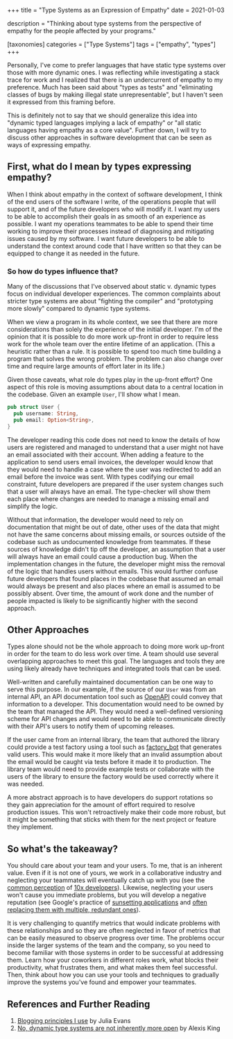 +++
title = "Type Systems as an Expression of Empathy"
date = 2021-01-03

description = "Thinking about type systems from the perspective of empathy for the people affected by your programs."

[taxonomies]
categories = ["Type Systems"]
tags = ["empathy", "types"]
+++

Personally, I've come to prefer languages that have static type systems over those with more dynamic ones. I was reflecting while investigating a stack trace for work and I realized that there is an undercurrent of empathy to my preference. Much has been said about "types as tests" and "eliminating classes of bugs by making illegal state unrepresentable", but I haven't seen it expressed from this framing before.

<!-- more -->

This is definitely not to say that we should generalize this idea into "dynamic typed languages implying a lack of empathy" or "all static languages having empathy as a core value". Further down, I will try to discuss other approaches in software development that can be seen as ways of expressing empathy.

## First, what do I mean by types expressing empathy?

When I think about empathy in the context of software development, I think of the end users of the software I write, of the operations people that will support it, and of the future developers who will modify it. I want my users to be able to accomplish their goals in as smooth of an experience as possible. I want my operations teammates to be able to spend their time working to improve their processes instead of diagnosing and mitigating issues caused by my software. I want future developers to be able to understand the context around code that I have written so that they can be equipped to change it as needed in the future.

### So how do types influence that?

Many of the discussions that I've observed about static v. dynamic types focus on individual developer experiences. The common complaints about stricter type systems are about "fighting the compiler" and "prototyping more slowly" compared to dynamic type systems.

When we view a program in its whole context, we see that there are more considerations than solely the experience of the initial developer. I'm of the opinion that it is possible to do more work up-front in order to require less work for the whole team over the entire lifetime of an application. (This a heuristic rather than a rule. It is possible to spend too much time building a program that solves the wrong problem. The problem can also change over time and require large amounts of effort later in its life.)

Given those caveats, what role do types play in the up-front effort? One aspect of this role is moving assumptions about data to a central location in the codebase. Given an example `User`, I'll show what I mean.

```rust
pub struct User {
  pub username: String,
  pub email: Option<String>,
}
```

The developer reading this code does not need to know the details of how users are registered and managed to understand that a user might not have an email associated with their account. When adding a feature to the application to send users email invoices, the developer would know that they would need to handle a case where the user was redirected to add an email before the invoice was sent. With types codifying our email constraint, future developers are prepared if the user system changes such that a user will always have an email. The type-checker will show them each place where changes are needed to manage a missing email and simplify the logic.

Without that information, the developer would need to rely on documentation that might be out of date, other uses of the data that might not have the same concerns about missing emails, or sources outside of the codebase such as undocumented knowledge from teammates. If these sources of knowledge didn't tip off the developer, an assumption that a user will always have an email could cause a production bug. When the implementation changes in the future, the developer might miss the removal of the logic that handles users without emails. This would further confuse future developers that found places in the codebase that assumed an email would always be present and also places where an email is assumed to be possibly absent. Over time, the amount of work done and the number of people impacted is likely to be significantly higher with the second approach.

## Other Approaches

Types alone should not be the whole approach to doing more work up-front in order for the team to do less work over time. A team should use several overlapping approaches to meet this goal. The languages and tools they are using likely already have techniques and integrated tools that can be used.

Well-written and carefully maintained documentation can be one way to serve this purpose. In our example, if the source of our `User` was from an internal API, an API documentation tool such as [OpenAPI](https://www.openapis.org/) could convey that information to a developer. This documentation would need to be owned by the team that managed the API. They would need a well-defined versioning scheme for API changes and would need to be able to communicate directly with their API's users to notify them of upcoming releases.

If the user came from an internal library, the team that authored the library could provide a test factory using a tool such as [factory_bot](https://github.com/thoughtbot/factory_bot) that generates valid users. This would make it more likely that an invalid assumption about the email would be caught via tests before it made it to production. The library team would need to provide example tests or collaborate with the users of the library to ensure the factory would be used correctly where it was needed.

A more abstract approach is to have developers do support rotations so they gain appreciation for the amount of effort required to resolve production issues. This won't retroactively make their code more robust, but it might be something that sticks with them for the next project or feature they implement.

## So what's the takeaway?

You should care about your team and your users. To me, that is an inherent value. Even if it is not one of yours, we work in a collaborative industry and neglecting your teammates will eventually catch up with you (see the [common perception](https://twitter.com/cassidoo/status/1150170262228201472) of [10x developers](https://twitter.com/mipsytipsy/status/1151436649714216960)). Likewise, neglecting your users won't cause you immediate problems, but you will develop a negative reputation (see Google's practice of [sunsetting applications](https://killedbygoogle.com/) and [often replacing them with multiple, redundant ones](https://twitter.com/patio11/status/1321310132106649601)).

It is very challenging to quantify metrics that would indicate problems with these relationships and so they are often neglected in favor of metrics that can be easily measured to observe progress over time. The problems occur inside the larger systems of the team and the company, so you need to become familiar with those systems in order to be successful at addressing them. Learn how your coworkers in different roles work, what blocks their productivity, what frustrates them, and what makes them feel successful. Then, think about how you can use your tools and techniques to gradually improve the systems you've found and empower your teammates.

## References and Further Reading

1. [Blogging principles I use](https://jvns.ca/blog/2017/03/20/blogging-principles/#be-positive) by Julia Evans
1. [No, dynamic type systems are not inherently more open](https://lexi-lambda.github.io/blog/2020/01/19/no-dynamic-type-systems-are-not-inherently-more-open/) by Alexis King
